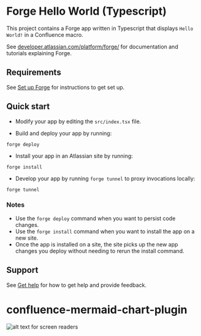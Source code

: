 # Forge Hello World (Typescript)

This project contains a Forge app written in Typescript that displays `Hello World!` in a Confluence macro. 

See [developer.atlassian.com/platform/forge/](https://developer.atlassian.com/platform/forge) for documentation and tutorials explaining Forge.

## Requirements

See [Set up Forge](https://developer.atlassian.com/platform/forge/set-up-forge/) for instructions to get set up.

## Quick start

- Modify your app by editing the `src/index.tsx` file.

- Build and deploy your app by running:
```
forge deploy
```

- Install your app in an Atlassian site by running:
```
forge install
```

- Develop your app by running `forge tunnel` to proxy invocations locally:
```
forge tunnel
```

### Notes
- Use the `forge deploy` command when you want to persist code changes.
- Use the `forge install` command when you want to install the app on a new site.
- Once the app is installed on a site, the site picks up the new app changes you deploy without needing to rerun the install command.

## Support

See [Get help](https://developer.atlassian.com/platform/forge/get-help/) for how to get help and provide feedback.
# confluence-mermaid-chart-plugin

![alt text for screen readers]([/path/to/image.png](https://www.mermaidchart.com/raw/c2f481f9-433f-4491-a9d4-811d7150122f?version=v0.1&theme=light&format=png)https://www.mermaidchart.com/raw/c2f481f9-433f-4491-a9d4-811d7150122f?version=v0.1&theme=light&format=png "Text to show on mouseover")


